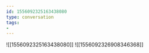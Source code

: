 ```yaml
---
id: 1556092325163438080
type: conversation
tags:
- 
---
```

![[1556092325163438080]]
![[1556092326908346368]]

